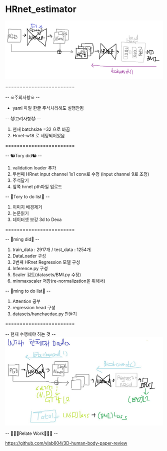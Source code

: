 # HRnet_estimator

<img src="https://github.com/ylab604/HRnet_BMI_estimator/blob/main/ming_0411_did.PNG">

========================

-- ☠주의사항☠ --
* yaml 파일 한글 주석처리해도 실행안됨


-- 😈고려사항😈 --
1. 현재 batchsize =32 으로 바꿈
2. Hrnet-w18 로 세팅되어있음

========================

-- 🐿Tory did🐿 --
1. validation loader 추가
2. 두번째 HRnet input channel 1x1 conv로 수정 (input channel 9로 조정)
3. 주석달기
4. 앞쪽 hrnet pth파일 업로드 


-- 🐹Tory to do list🐹 --
1. 이미지 배경제거
2. 논문읽기 
3. 데이터셋 보강 3d to Dexa

========================

-- 🤩ming did🤩 --
1. train_data : 2917개 / test_data : 1254개
2. DataLoader 구성
3. 2번째 HRnet Regression 모델 구성
4. Inference.py 구성
5. Scaler 검토(datasets/BMI.py 수정)
6. minmaxscaler 저장(re-normalization을 위해서)


-- 🥰ming to do list🥰 --
1. Attention 공부
2. regression head 구성
3. datasets/hanchaedae.py 만들기

========================

-- 현재 수행해야 하는 것 --
<img src="https://github.com/ylab604/HRnet_BMI_estimator/blob/main/image/0413_hanchaedae_todo_framework.jpg">

-- 👨‍👧‍👧Relate Work👩‍👧‍👦 --

https://github.com/ylab604/3D-human-body-paper-review
